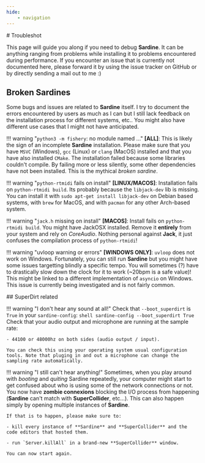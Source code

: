 ```yaml
---
hide:
    - navigation
---
```


# Troubleshot

This page will guide you along if you need to debug **Sardine**. It can be anything ranging from problems while installing it to problems encountered during performance. If you encounter an issue that is currently not documented here, please forward it by using the issue tracker on GitHub or by directly sending a mail out to me :)

## Broken Sardines

Some bugs and issues are related to **Sardine** itself. I try to document the errors encountered by users as much as I can but I still lack feedback on the installation process for different systems, etc.. You might also have different use cases that I might not have anticipated.

!!! warning "`python3 -m fishery`: no module named ..."
    **[ALL]**: This is likely the sign of an incomplete **Sardine** installation. Please make sure that you have `MSVC` (Windows), `gcc` (Linux) or `clang` (MacOS) installed and that you have also installed `CMake`. The installation failed because some libraries couldn't compile. By failing more or less silently, some other dependencies have not been installed. This is the mythical *broken sardine*.

!!! warning "`python-rtmidi` fails on install"
    **[LINUX/MACOS]**: Installation fails on `python-rtmidi build`. Its probably because the `libjack-dev` lib is missing. You can install it with `sudo apt-get install libjack-dev` on Debian based systems, with `brew` for MacOS, and with `pacman` for any other Arch-based system.

!!! warning "`jack.h` missing on install"
    **[MACOS]**: Install fails on `python-rtmidi build`. You might have JackOSX installed. Remove it **entirely** from your system and rely on *CoreAudio*. Nothing personal against **Jack**, it just confuses the compilation process of `python-rtmidi`!

!!! warning "uvloop warning or errors"
    **[WINDOWS ONLY]**: `uvloop` does not work on Windows. Fortunately, you can still run **Sardine** but you might have some issues targetting blindly a specific tempo. You will sometimes (?) have to drastically slow down the clock for it to work (~20bpm is a safe value)! This might be linked to a different implementation of `asyncio` on Windows. This issue is currently being investigated and is not fairly common.

## SuperDirt related

!!! warning "I don't hear any sound at all!"
    Check that `--boot_superdirt` is `True` in your `sardine-config`: 
    ```shell
    sardine-config --boot_superdirt True
    ```
    Check that your audio output and microphone are running at the sample rate:

    - 44100 or 48000hz on both sides (audio output / input). 
        
    You can check this using your operating system usual configuration tools. Note that pluging in and out a microphone can change the sampling rate automatically.

!!! warning "I still can't hear anything!"
    Sometimes, when you play around with *booting* and *quiting* Sardine repeatedly, your computer might start to get confused about who is using some of the network connections or not. You now have **zombie connexions** blocking the I/O process from happening (**Sardine** can't match with **SuperCollider**, etc...). This can also happen simply by opening multiple instances of **Sardine**.

    If that is to happen, please make sure to:

    - kill every instance of **Sardine** and **SuperCollider** and the code editors that hosted them.

    - run `Server.killAll` in a brand-new **SuperCollider** window.

    You can now start again.
